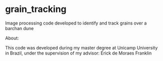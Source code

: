 # grain_tracking
Image processing code developed to identify and track grains over a barchan dune


About: 


This code was developed during my master degree at Unicamp University in Brazil, under the supervision of my advisor: Erick de Moraes Franklin
